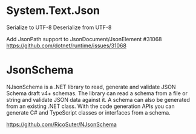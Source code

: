 
# System.Text.Json


Serialize to UTF-8
Deserialize from UTF-8

Add JsonPath support to JsonDocument/JsonElement #31068 
https://github.com/dotnet/runtime/issues/31068




# JsonSchema


NJsonSchema is a .NET library to read, generate and validate JSON Schema draft v4+ schemas. The library can read a schema from a file or string and validate JSON data against it. A schema can also be generated from an existing .NET class. With the code generation APIs you can generate C# and TypeScript classes or interfaces from a schema.

https://github.com/RicoSuter/NJsonSchema